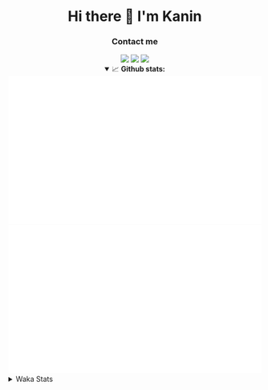 <div align="center">
 <h1>Hi there 👋 I'm Kanin</h1>
 <h3>Contact me</h3>
 <a href="mailto:im@kanin.dev"><img src="https://img.shields.io/badge/gmail-%23D14836.svg?&style=for-the-badge&logo=gmail&logoColor=white"/></a>
 <a href="https://twitter.com/KaninDev"><img src="https://img.shields.io/badge/twitter-%231DA1F2.svg?&style=for-the-badge&logo=twitter&logoColor=white"/></a>
 <a href="https://www.linkedin.com/in/KaninDev"><img src="https://img.shields.io/badge/linkedin-%230077B5.svg?&style=for-the-badge&logo=linkedin&logoColor=white"/></a>
<details open>
  <summary>📈 <b>Github stats:</b></summary>
  <img src="https://github.com/Kanin/Kanin/blob/master/scripts/GitHubStats/generated/overview.svg"/>
  <img src="https://github.com/Kanin/Kanin/blob/master/scripts/GitHubStats/generated/languages.svg"/>
</details>
</div>

<details>
 <summary>Waka Stats</summary>

<!--START_SECTION:waka-->
![Profile Views](http://img.shields.io/badge/Profile%20Views-15-blue)

![Lines of code](https://img.shields.io/badge/From%20Hello%20World%20I%27ve%20Written-29673%20lines%20of%20code-blue)

**🐱 My Github Data** 

> 🏆 73 Contributions in the Year 2021
 > 
> 📦 34.6 kB Used in Github's Storage 
 > 
> 🚫 Not Opted to Hire
 > 
> 📜 8 Public Repositories 
 > 
> 🔑 5 Private Repositories  
 > 
**I'm an Early 🐤** 

```text
🌞 Morning    92 commits     █████░░░░░░░░░░░░░░░░░░░░   20.31% 
🌆 Daytime    144 commits    ████████░░░░░░░░░░░░░░░░░   31.79% 
🌃 Evening    108 commits    ██████░░░░░░░░░░░░░░░░░░░   23.84% 
🌙 Night      109 commits    ██████░░░░░░░░░░░░░░░░░░░   24.06%

```
📅 **I'm Most Productive on Monday** 

```text
Monday       91 commits     █████░░░░░░░░░░░░░░░░░░░░   20.09% 
Tuesday      48 commits     ██░░░░░░░░░░░░░░░░░░░░░░░   10.6% 
Wednesday    87 commits     ████░░░░░░░░░░░░░░░░░░░░░   19.21% 
Thursday     55 commits     ███░░░░░░░░░░░░░░░░░░░░░░   12.14% 
Friday       47 commits     ██░░░░░░░░░░░░░░░░░░░░░░░   10.38% 
Saturday     50 commits     ██░░░░░░░░░░░░░░░░░░░░░░░   11.04% 
Sunday       75 commits     ████░░░░░░░░░░░░░░░░░░░░░   16.56%

```


📊 **This Week I Spent My Time On** 

```text
⌚︎ Time Zone: America/New_York

💬 Programming Languages: 
Python                   21 hrs 55 mins      ██████████████████████░░░   87.52% 
SCSS                     2 hrs 2 mins        ██░░░░░░░░░░░░░░░░░░░░░░░   8.15% 
YAML                     54 mins             █░░░░░░░░░░░░░░░░░░░░░░░░   3.65% 
SQL                      7 mins              ░░░░░░░░░░░░░░░░░░░░░░░░░   0.48% 
Other                    3 mins              ░░░░░░░░░░░░░░░░░░░░░░░░░   0.21%

🔥 Editors: 
PyCharm                  23 hrs              ███████████████████████░░   91.85% 
IntelliJ                 2 hrs 2 mins        ██░░░░░░░░░░░░░░░░░░░░░░░   8.15%

🐱‍💻 Projects: 
CGLS                     18 hrs 6 mins       ██████████████████░░░░░░░   72.27% 
Naila.py                 4 hrs 54 mins       █████░░░░░░░░░░░░░░░░░░░░   19.58% 
Kanin                    2 hrs 2 mins        ██░░░░░░░░░░░░░░░░░░░░░░░   8.15%

💻 Operating System: 
Linux                    25 hrs 3 mins       █████████████████████████   100.0%

```

**I Mostly Code in Python** 

```text
Python                   20 repos            ███████████████████░░░░░░   76.92% 
JavaScript               3 repos             ███░░░░░░░░░░░░░░░░░░░░░░   11.54% 
Kotlin                   1 repo              █░░░░░░░░░░░░░░░░░░░░░░░░   3.85% 
HTML                     1 repo              █░░░░░░░░░░░░░░░░░░░░░░░░   3.85% 
Java                     1 repo              █░░░░░░░░░░░░░░░░░░░░░░░░   3.85%

```


**Timeline**

![Chart not found](https://raw.githubusercontent.com/Kanin/Kanin/master/charts/bar_graph.png) 


<!--END_SECTION:waka-->
</details>

